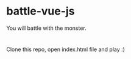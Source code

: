 # battle-vue-js
 You will battle with the monster.
#
 Clone this repo, open index.html file and play :)
